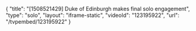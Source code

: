 {
    "title": "[1508521429] Duke of Edinburgh makes final solo engagement",
    "type": "solo",
    "layout": "iframe-static",
    "videoId": "123195922",
    "url": "\/tvpembed\/123195922"
}